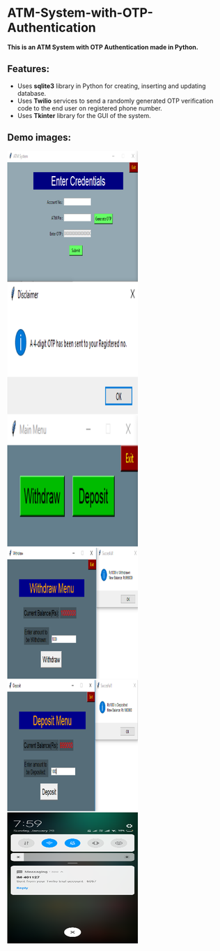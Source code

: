 # ATM-System-with-OTP-Authentication
**This is an ATM System with OTP Authentication made in Python.**

## Features:
- Uses **sqlite3** library in Python for creating, inserting and updating database.
- Uses **Twilio** services to send a randomly generated OTP verification code to the end user on registered phone number.
- Uses **Tkinter** library for the GUI of the system.

## Demo images:

<img src="Demo images/screenshot-1.png" width="300" height="300">

<img src="Demo images/screenshot-2.png" width="300" height="300">

<img src="Demo images/screenshot-3.png" width="300" height="300">

<img src="Demo images/screenshot-4.png" width="300" height="300">

<img src="Demo images/screenshot-5.png" width="300" height="300">

<img src="Demo images/screenshot-6.png" width="300" height="300">
